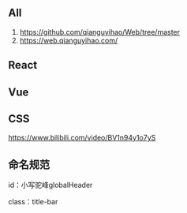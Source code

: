 ##  All

1. https://github.com/qianguyihao/Web/tree/master
2. https://web.qianguyihao.com/





## React





## Vue



## CSS

https://www.bilibili.com/video/BV1n94y1o7yS

## 命名规范

id：小写驼峰globalHeader

class：title-bar